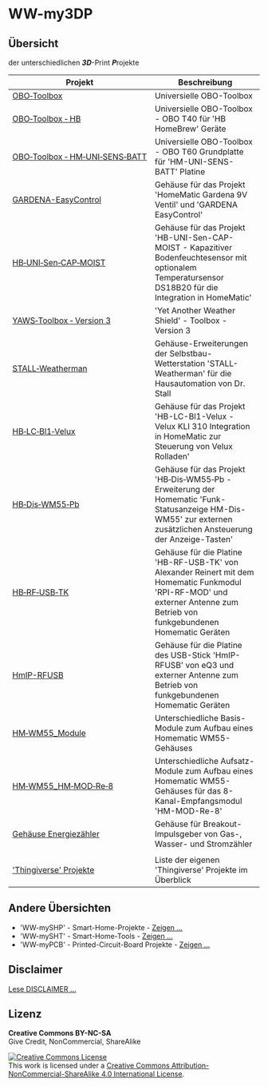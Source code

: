 # WW-my3DP

## Übersicht

der unterschiedlichen <b>_3D_</b>-Print <b>_P_</b>rojekte

 | **Projekt** | **Beschreibung** |
 | --- | --- |
 | [OBO‑Toolbox](./3DP_OBO/README.md "Zeigen ...") | Universielle OBO-Toolbox |
 | [OBO‑Toolbox&nbsp;‑&nbsp;HB](./3DP_OBO_T40_HB/README.md "Zeigen ...") | Universielle OBO-Toolbox - OBO T40 für 'HB HomeBrew' Geräte |
 | [OBO‑Toolbox&nbsp;‑&nbsp;HM‑UNI‑SENS‑BATT](./3DP_OBO_T60_HM-UNI-SENS-BATT/README.md "Zeigen ...") | Universielle OBO-Toolbox - OBO T60 Grundplatte für 'HM-UNI-SENS-BATT' Platine |
 | [GARDENA-EasyControl](./3DP_GARDENA_EasyControl/README.md "Zeigen ...") | Gehäuse für das Projekt 'HomeMatic Gardena 9V Ventil' und 'GARDENA EasyControl' |
 | [HB‑UNI‑Sen‑CAP‑MOIST](./3DP_HB-UNI-Sen-CAP-MOIST/README.md "Zeigen ...") | Gehäuse für das Projekt 'HB-UNI-Sen-CAP-MOIST - Kapazitiver Bodenfeuchtesensor mit optionalem Temperatursensor DS18B20 für die Integration in HomeMatic' |
 | [YAWS‑Toolbox&nbsp;‑&nbsp;Version&nbsp;3](./3DP_YAWS/README.md "Zeigen ...") | 'Yet Another Weather Shield' - Toolbox - Version 3 |
 | [STALL‑Weatherman](./3DP_Weatherman/README.md "Zeigen ...") | Gehäuse-Erweiterungen der Selbstbau-Wetterstation 'STALL-Weatherman' für die Hausautomation von Dr. Stall |
 | [HB‑LC‑Bl1‑Velux](./3DP_HB-LC-BL1-Velux-KLI310/README.md "Zeigen ...") | Gehäuse für das Projekt 'HB-LC-Bl1-Velux - Velux KLI 310 Integration in HomeMatic zur Steuerung von Velux Rolladen' |
 | [HB‑Dis‑WM55‑Pb](./3DP_HB-Dis-WM55-Pb/README.md "Zeigen ...") | Gehäuse für das Projekt 'HB‑Dis‑WM55‑Pb - Erweiterung der Homematic 'Funk-Statusanzeige HM-Dis-WM55' zur externen zusätzlichen Ansteuerung der Anzeige-Tasten' |
 | [HB‑RF‑USB‑TK](./3DP_HB-RF-USB-TK/README.md "Zeigen ...") | Gehäuse für die Platine 'HB-RF-USB-TK' von Alexander Reinert mit dem Homematic Funkmodul 'RPI-RF-MOD' und externer Antenne zum Betrieb von funkgebundenen Homematic Geräten |
 | [HmIP-RFUSB](./3DP_HmIP-RFUSB/README.md "Zeigen ...") | Gehäuse für die Platine des USB-Stick 'HmIP-RFUSB' von eQ3 und externer Antenne zum Betrieb von funkgebundenen Homematic Geräten |
 | [HM‑WM55_Module](./3DP_HM-WM55_HM-Module/README.md "Zeigen ...") | Unterschiedliche Basis-Module zum Aufbau eines Homematic WM55-Gehäuses |
 | [HM‑WM55_HM‑MOD‑Re‑8](./3DP_HM-WM55_HM-MOD-Re-8/README.md "Zeigen ...") | Unterschiedliche Aufsatz-Module zum Aufbau eines Homematic WM55-Gehäuses für das 8-Kanal-Empfangsmodul 'HM-MOD-Re-8' |
 | [Gehäuse&nbsp;Energiezähler](./3DP_EZ_GWS/README.md "Zeigen ...") | Gehäuse für Breakout-Impulsgeber von Gas-, Wasser- und Stromzähler |
 | | |
 | ['Thingiverse' Projekte](./3DP_Thingiverse/README.md "Zeigen ...") | Liste der eigenen 'Thingiverse' Projekte im Überblick |

## Andere Übersichten
- 'WW-mySHP' - Smart-Home-Projekte - [Zeigen ...](https://github.com/wolwin/WW-mySHP/blob/master/README.md)
- 'WW-mySHT' - Smart-Home-Tools - [Zeigen ...](https://github.com/wolwin/WW-mySHT/blob/master/README.md)
- 'WW-myPCB' - Printed-Circuit-Board Projekte - [Zeigen ...](https://github.com/wolwin/WW-myPCB/blob/master/README.md)

## Disclaimer
[Lese DISCLAIMER ...](DISCLAIMER.md)

## Lizenz

**Creative Commons BY-NC-SA**<br>
Give Credit, NonCommercial, ShareAlike

<a rel="license" href="http://creativecommons.org/licenses/by-nc-sa/4.0/"><img alt="Creative Commons License" style="border-width:0" src="https://i.creativecommons.org/l/by-nc-sa/4.0/88x31.png" /></a><br />This work is licensed under a <a rel="license" href="http://creativecommons.org/licenses/by-nc-sa/4.0/">Creative Commons Attribution-NonCommercial-ShareAlike 4.0 International License</a>.
